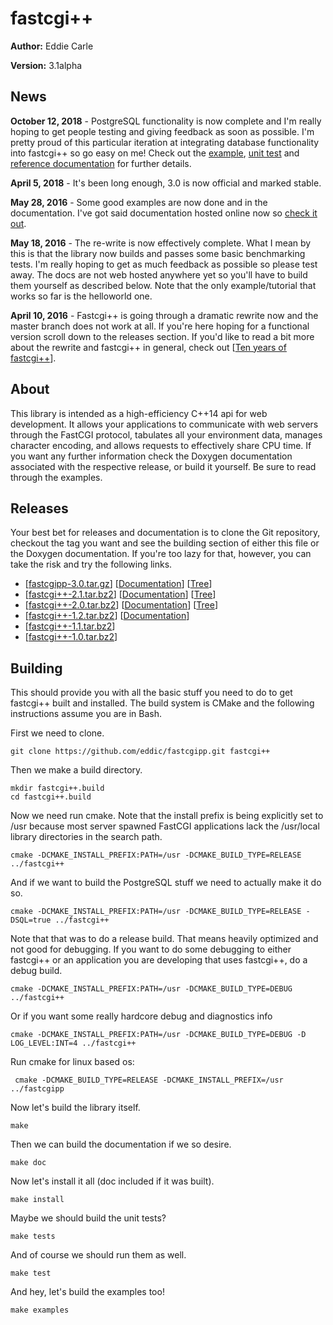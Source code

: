 # fastcgi++ #

**Author:** Eddie Carle

**Version:** 3.1alpha

## News ##

**October 12, 2018** - PostgreSQL functionality is now complete and I'm really
hoping to get people testing and giving feedback as soon as possible. I'm
pretty proud of this particular iteration at integrating database functionality
into fastcgi++ so go easy on me! Check out the [example][15], [unit test][16]
and [reference documentation][17] for further details.

**April 5, 2018** - It's been long enough, 3.0 is now official and marked
stable.

**May 28, 2016** - Some good examples are now done and in the documentation.
I've got said documentation hosted online now so [check it out][13].

**May 18, 2016** - The re-write is now effectively complete. What I mean by this
is that the library now builds and passes some basic benchmarking tests. I'm
really hoping to get as much feedback as possible so please test away. The docs
are not web hosted anywhere yet so you'll have to build them yourself as
described below. Note that the only example/tutorial that works so far is the
helloworld one.

**April 10, 2016** - Fastcgi++ is going through a dramatic rewrite now and the
master branch does not work at all. If you're here hoping for a functional
version scroll down to the releases section. If you'd like to read a bit more
about the rewrite and fastcgi++ in general, check out [[Ten years of
fastcgi++][1]].

[1]: https://eddie.isatec.ca/2016/04/10/ten-years-of-fastcgi++.html
[15]: https://fastcgipp.isatec.ca/sql.html
[16]: https://github.com/eddic/fastcgipp/blob/master/tests/sql.cpp
[17]: https://fastcgipp.isatec.ca/namespaceFastcgipp_1_1SQL.html

## About ##

This library is intended as a high-efficiency C++14 api for web development. It
allows your applications to communicate with web servers through the FastCGI
protocol, tabulates all your environment data, manages character encoding, and
allows requests to effectively share CPU time. If you want any further
information check the Doxygen documentation associated with the respective
release, or build it yourself. Be sure to read through the examples.

## Releases ##

Your best bet for releases and documentation is to clone the Git repository,
checkout the tag you want and see the building section of either this file or
the Doxygen documentation. If you're too lazy for that, however, you can take
the risk and try the following links.
 - [[fastcgipp-3.0.tar.gz][12]] [[Documentation][13]] [[Tree][14]]
 - [[fastcgi++-2.1.tar.bz2][2]] [[Documentation][3]] [[Tree][10]]
 - [[fastcgi++-2.0.tar.bz2][4]] [[Documentation][5]] [[Tree][11]]
 - [[fastcgi++-1.2.tar.bz2][6]] [[Documentation][7]]
 - [[fastcgi++-1.1.tar.bz2][8]]
 - [[fastcgi++-1.0.tar.bz2][9]]

[2]: http://download.savannah.nongnu.org/releases/fastcgipp/fastcgi++-2.1.tar.bz2
[3]: http://www.nongnu.org/fastcgipp/doc/2.1
[4]: http://download.savannah.nongnu.org/releases/fastcgipp/fastcgi++-2.0.tar.bz2
[5]: http://www.nongnu.org/fastcgipp/doc/2.0
[6]: http://download.savannah.nongnu.org/releases/fastcgipp/fastcgi++-1.2.tar.bz2
[7]: http://www.nongnu.org/fastcgipp/doc/1.2
[8]: http://download.savannah.nongnu.org/releases/fastcgipp/fastcgi++-1.1.tar.bz2
[9]: http://download.savannah.nongnu.org/releases/fastcgipp/fastcgi++-1.0.tar.bz2 
[10]: https://github.com/eddic/fastcgipp/tree/2.1
[11]: https://github.com/eddic/fastcgipp/tree/2.0
[12]: https://github.com/eddic/fastcgipp/archive/3.0.tar.gz
[13]: https://fastcgipp.isatec.ca
[14]: https://github.com/eddic/fastcgipp/tree/3.0

## Building ##

This should provide you with all the basic stuff you need to do to get fastcgi++
built and installed. The build system is CMake and the following instructions
assume you are in Bash.

First we need to clone.

    git clone https://github.com/eddic/fastcgipp.git fastcgi++

Then we make a build directory.

    mkdir fastcgi++.build
    cd fastcgi++.build

Now we need run cmake. Note that the install prefix is being explicitly set to
/usr because most server spawned FastCGI applications lack the /usr/local
library directories in the search path.

    cmake -DCMAKE_INSTALL_PREFIX:PATH=/usr -DCMAKE_BUILD_TYPE=RELEASE ../fastcgi++

And if we want to build the PostgreSQL stuff we need to actually make it do so.

    cmake -DCMAKE_INSTALL_PREFIX:PATH=/usr -DCMAKE_BUILD_TYPE=RELEASE -DSQL=true ../fastcgi++

Note that that was to do a release build. That means heavily optimized and not
good for debugging. If you want to do some debugging to either fastcgi++ or an
application you are developing that uses fastcgi++, do a debug build.

    cmake -DCMAKE_INSTALL_PREFIX:PATH=/usr -DCMAKE_BUILD_TYPE=DEBUG ../fastcgi++

Or if you want some really hardcore debug and diagnostics info

    cmake -DCMAKE_INSTALL_PREFIX:PATH=/usr -DCMAKE_BUILD_TYPE=DEBUG -D LOG_LEVEL:INT=4 ../fastcgi++

Run cmake for linux based os:

     cmake -DCMAKE_BUILD_TYPE=RELEASE -DCMAKE_INSTALL_PREFIX=/usr ../fastcgipp

Now let's build the library itself.

    make

Then we can build the documentation if we so desire.

    make doc

Now let's install it all (doc included if it was built).

    make install

Maybe we should build the unit tests?

    make tests

And of course we should run them as well.

    make test

And hey, let's build the examples too!

    make examples
